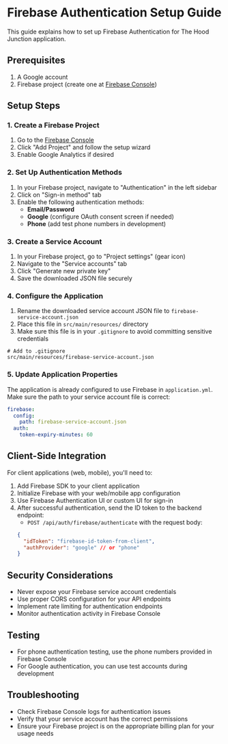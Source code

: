 # Firebase Authentication Setup Guide

This guide explains how to set up Firebase Authentication for The Hood Junction application.

## Prerequisites

1. A Google account
2. Firebase project (create one at [Firebase Console](https://console.firebase.google.com/))

## Setup Steps

### 1. Create a Firebase Project

1. Go to the [Firebase Console](https://console.firebase.google.com/)
2. Click "Add Project" and follow the setup wizard
3. Enable Google Analytics if desired

### 2. Set Up Authentication Methods

1. In your Firebase project, navigate to "Authentication" in the left sidebar
2. Click on "Sign-in method" tab
3. Enable the following authentication methods:
   - **Email/Password**
   - **Google** (configure OAuth consent screen if needed)
   - **Phone** (add test phone numbers in development)

### 3. Create a Service Account

1. In your Firebase project, go to "Project settings" (gear icon)
2. Navigate to the "Service accounts" tab
3. Click "Generate new private key"
4. Save the downloaded JSON file securely

### 4. Configure the Application

1. Rename the downloaded service account JSON file to `firebase-service-account.json`
2. Place this file in `src/main/resources/` directory
3. Make sure this file is in your `.gitignore` to avoid committing sensitive credentials

```
# Add to .gitignore
src/main/resources/firebase-service-account.json
```

### 5. Update Application Properties

The application is already configured to use Firebase in `application.yml`. Make sure the path to your service account file is correct:

```yaml
firebase:
  config:
    path: firebase-service-account.json
  auth:
    token-expiry-minutes: 60
```

## Client-Side Integration

For client applications (web, mobile), you'll need to:

1. Add Firebase SDK to your client application
2. Initialize Firebase with your web/mobile app configuration
3. Use Firebase Authentication UI or custom UI for sign-in
4. After successful authentication, send the ID token to the backend endpoint:
   - `POST /api/auth/firebase/authenticate` with the request body:
   ```json
   {
     "idToken": "firebase-id-token-from-client",
     "authProvider": "google" // or "phone"
   }
   ```

## Security Considerations

- Never expose your Firebase service account credentials
- Use proper CORS configuration for your API endpoints
- Implement rate limiting for authentication endpoints
- Monitor authentication activity in Firebase Console

## Testing

- For phone authentication testing, use the phone numbers provided in Firebase Console
- For Google authentication, you can use test accounts during development

## Troubleshooting

- Check Firebase Console logs for authentication issues
- Verify that your service account has the correct permissions
- Ensure your Firebase project is on the appropriate billing plan for your usage needs
